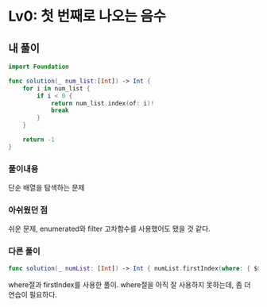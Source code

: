 # Lv0: 첫 번째로 나오는 음수

## 내 풀이

```Swift
import Foundation

func solution(_ num_list:[Int]) -> Int {
    for i in num_list {
        if i < 0 {
            return num_list.index(of: i)!
            break
        }
    }

    return -1
}
```

### 풀이내용

단순 배열을 탐색하는 문제

### 아쉬웠던 점

쉬운 문제, enumerated와 filter 고차함수를 사용했어도 됐을 것 같다.

### 다른 풀이

```swift
func solution(_ numList: [Int]) -> Int { numList.firstIndex(where: { $0 < 0 }) ?? -1 }
```

where절과 firstIndex를 사용한 풀이. where절을 아직 잘 사용하지 못하는데, 좀 더 연습이 필요하다.
